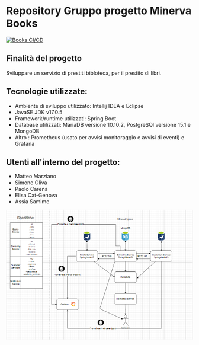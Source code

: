 # Repository Gruppo progetto Minerva Books

[![Books CI/CD](https://github.com/Matteo29-mar/Minervarepo/actions/workflows/books.yaml/badge.svg)](https://github.com/Matteo29-mar/Minervarepo/actions/workflows/books.yaml)

## Finalità del progetto
Sviluppare un servizio di prestiti bibloteca, per il prestito di libri.

## Tecnologie utilizzate:
- Ambiente di sviluppo utilizzato: Intellij IDEA e  Eclipse
- JavaSE JDK v17.0.5
- Framework/runtime utilizzati: Spring Boot
- Database utilizzati: MariaDB versione  10.10.2, PostgreSQl versione 15.1 e MongoDB 
- Altro : Prometheus (usato per avvisi monitoraggio e avvisi di eventi) e Grafana


## Utenti all'interno del progetto:
- Matteo Marziano
- Simone Oliva
- Paolo Carena
- Elisa Cat-Genova
- Assia Samime

![Minerva Design](./design.png)

